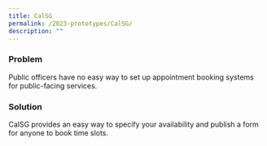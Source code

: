 ```yaml
---
title: CalSG
permalink: /2023-prototypes/CalSG/
description: ""
---
```

### Problem
Public officers have no easy way to set up appointment booking systems for public-facing services.

### Solution
CalSG provides an easy way to specify your availability and publish a form for anyone to book time slots.